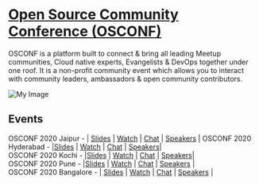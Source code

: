 # [Open Source Community Conference (OSCONF)](https://osconf.collabnix.com)

OSCONF is a platform built to connect & bring all leading Meetup communities, Cloud native experts, Evangelists & DevOps together under one roof. It is a non-profit community event which allows you to interact with community leaders, ambassadors & open community contributors.


 ![My Image](https://github.com/collabnix/osconf/blob/master/images/img-20200524-wa0016.jpg)
 
## Events

OSCONF 2020 Jaipur - | [Slides](https://github.com/collabnix/osconf/blob/master/2020/jaipur/slides/README.md)
| [Watch](https://www.youtube.com/watch?v=RVToPqD5VIA) | [Chat]() | [Speakers](https://osconf.collabnix.com) |
OSCONF 2020 Hyderabad - |[Slides](https://github.com/collabnix/osconf/blob/master/2020/hyderabad/slides/README.md) | [Watch](https://www.youtube.com/watch?v=GtAouGq_7zQ&t=4572s) | [Chat]() | [Speakers](https://osconfhyd.collabnix.com)| <br>
OSCONF 2020 Kochi - |[Slides](https://github.com/collabnix/osconf/blob/master/2020/kochi/slides/README.md) | [Watch](https://www.youtube.com/watch?v=FCowKouwCE0) | [Chat]() | [Speakers](https://osconf-kochi.collabnix.com)| <br>
OSCONF 2020 Pune - |[Slides](https://github.com/collabnix/osconf/blob/master/2020/pune/slides/README.md) | [Watch](https://www.youtube.com/watch?v=uHCyNTHZhKk) | [Chat]() | [Speakers](https://osconf.collabnix.com) | <br>
OSCONF 2020 Bangalore - | [Slides](https://github.com/collabnix/osconf/blob/master/2020/bangalore/slides/README.md)
| [Watch](https://www.youtube.com/watch?v=CDcj_2Ip_-U&t=10s) | [Chat]() | [Speakers](https://osconf.collabnix.com) |
